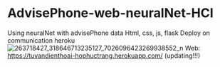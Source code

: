 # AdvisePhone-web-neuralNet-HCI
Using neuralNet with advisePhone data
Html, css, js, flask
Deploy on communication heroku
![263718427_318646713235127_7026096423269938552_n](https://user-images.githubusercontent.com/56389219/145324506-db21f022-98e6-46e5-94cd-ebc9f9791f36.png)
Web: https://tuvandienthoai-hophuctrang.herokuapp.com/ (updating!!!)
